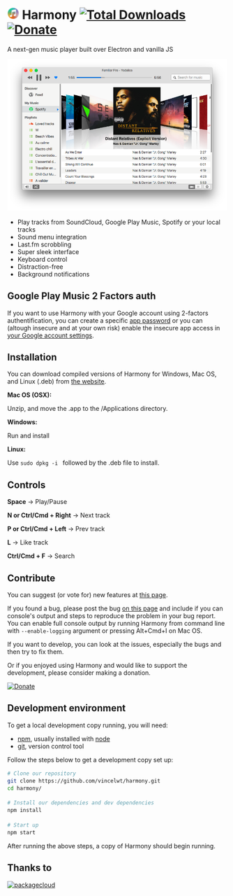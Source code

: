 # <img src="icon.png" width="27"> Harmony [![Total Downloads](https://img.shields.io/github/downloads/vincelwt/harmony/total.svg?maxAge=2592000)]() [![Donate](https://img.shields.io/badge/Donate-PayPal-green.svg)](https://www.paypal.com/cgi-bin/webscr?cmd=_s-xclick&hosted_button_id=XLQTUNFTN9FU8)

A next-gen music player built over Electron and vanilla JS

![Harmony](screenshot.png?raw=true "Harmony")

* Play tracks from SoundCloud, Google Play Music, Spotify or your local tracks
* Sound menu integration
* Last.fm scrobbling
* Super sleek interface
* Keyboard control
* Distraction-free
* Background notifications


## Google Play Music 2 Factors auth

If you want to use Harmony with your Google account using 2-factors authentification, you can create a specific [app password](https://security.google.com/settings/security/apppasswords) or you  can (altough insecure and at your own risk) enable the insecure app access in [your Google account settings](https://myaccount.google.com/security?pli=1#connectedapps).

## Installation

You can download compiled versions of Harmony for Windows, Mac OS, and Linux (.deb) from [the website](http://getharmony.xyz).

**Mac OS (OSX):**

Unzip, and move the .app to the /Applications directory.

**Windows:**

Run and install

**Linux:**

Use `sudo dpkg -i ` followed by the .deb file to install.


## Controls

**Space** -> Play/Pause

**N or Ctrl/Cmd + Right** -> Next track

**P or Ctrl/Cmd + Left** -> Prev track

**L** -> Like track

**Ctrl/Cmd + F** -> Search

## Contribute

You can suggest (or vote for) new features at [this page](http://ideas.getharmony.xyz).

If you found a bug, please post the bug [on this page](https://github.com/vincelwt/harmony/issues) and include if you can console's output and steps to reproduce the problem in your bug report.
You can enable full console output by running Harmony from command line with `--enable-logging` argument or pressing Alt+Cmd+I on Mac OS.

If you want to develop, you can look at the issues, especially the bugs and then try to fix them.

Or if you enjoyed using Harmony and would like to support the development, please consider making a donation.

[![Donate](https://www.paypalobjects.com/en_US/i/btn/btn_donateCC_LG.gif)](https://www.paypal.com/cgi-bin/webscr?cmd=_s-xclick&hosted_button_id=XLQTUNFTN9FU8)


## Development environment

To get a local development copy running, you will need:

- [npm][], usually installed with [node][]
- [git][], version control tool

[git]: http://git-scm.com/
[npm]: http://npmjs.org/
[node]: http://nodejs.org/

Follow the steps below to get a development copy set up:

```bash
# Clone our repository
git clone https://github.com/vincelwt/harmony.git
cd harmony/

# Install our dependencies and dev dependencies
npm install

# Start up
npm start
```

After running the above steps, a copy of Harmony should begin running.

## Thanks to 

[![packagecloud](https://packagecloud.io/assets/packagecloud-badge-fbea7fd09f5aab38e8d59fec16f2268c.png)](https://packagecloud.io/)

